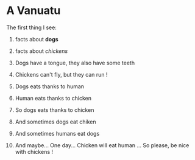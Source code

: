 # A Vanuatu

The first thing I see:

1. facts about **dogs**
1. facts about *chickens*

1. Dogs have a tongue, they also have some teeth
2. Chickens can't fly, but they can run !

1. Dogs eats thanks to human
2. Human eats thanks to chicken
3. So dogs eats thanks to chicken

1. And sometimes dogs eat chiken
2. And sometimes humans eat dogs
3. And maybe... One day... Chicken will eat human 
... So please, be nice with chickens !
